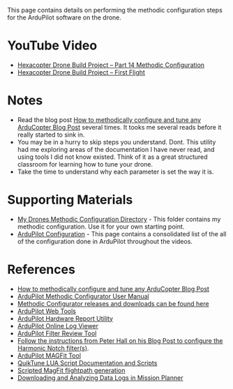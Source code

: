 This page contains details on performing the methodic configuration steps for the ArduPilot software on the drone.

# YouTube Video
- [Hexacopter Drone Build Project – Part 14 Methodic Configuration](https://youtu.be/XXX)
- [Hexacopter Drone Build Project – First Flight](https://www.youtube.com/watch?v=HhvRLNxARRs)

# Notes
- Read the blog post [How to methodically configure and tune any ArduCopter Blog Post](https://discuss.ardupilot.org/t/how-to-methodically-configure-and-tune-any-arducopter/110842) several times. It tooks me several reads before it really started to sink in.
- You may be in a hurry to skip steps you understand. Dont. This utility had me exploring areas of the documentation I have never read, and using tools I did not know existed. Think of it as a great structured classroom for learning how to tune your drone.
- Take the time to understand why each parameter is set the way it is.

# Supporting Materials
- [My Drones Methodic Configuration Directory](../../ardupilot-methodic-configurator/Hexacopter/) - This folder contains my methodic configuration. Use it for your own starting point.
- [ArduPilot Configuration](../ArduPilot-Config/ArduPilot-Config.md) - This page contains a consolidated list of the all of the configuration done in ArduPilot throughout the videos.

# References 
- [How to methodically configure and tune any ArduCopter Blog Post](https://ardupilot.github.io/MethodicConfigurator/TUNING_GUIDE_ArduCopter)
- [ArduPilot Methodic Configurator User Manual](https://github.com/ArduPilot/MethodicConfigurator/blob/master/USERMANUAL.md)
- [Methodic Configurator releases and downloads can be found here](https://github.com/ArduPilot/MethodicConfigurator/releases)
- [ArduPilot Web Tools](https://firmware.ardupilot.org/Tools/WebTools/)
- [ArduPilot Hardware Report Utility](https://firmware.ardupilot.org/Tools/WebTools/HardwareReport/)
- [ArduPilot Online Log Viewer](https://plotbeta.ardupilot.org/)
- [ArduPilot Filter Review Tool](https://firmware.ardupilot.org/Tools/WebTools/FilterReview/)
- [Follow the instructions from Peter Hall on his Blog Post to configure the Harmonic Notch filter(s)](https://discuss.ardupilot.org/t/new-fft-filter-setup-and-review-web-tool/102572).
- [ArduPilot MAGFit Tool](https://firmware.ardupilot.org/Tools/WebTools/MAGFit/)
- [QuikTune LUA Script Documentation and Scripts](https://ardupilot.org/copter/docs/quiktune.html)
- [Scripted MagFit flightpath generation](https://discuss.ardupilot.org/t/scripted-magfit-flightpath-generation/97536)
- [Downloading and Analyzing Data Logs in Mission Planner](https://ardupilot.org/copter/docs/common-downloading-and-analyzing-data-logs-in-mission-planner.html)